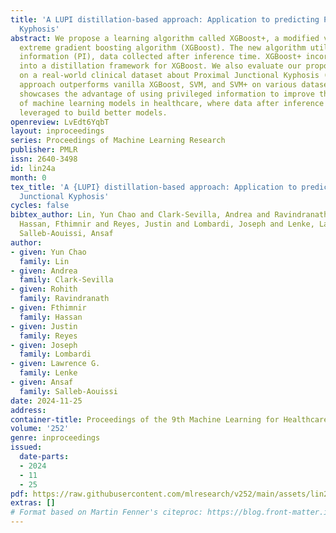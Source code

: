 ```yaml
---
title: 'A LUPI distillation-based approach: Application to predicting Proximal Junctional
  Kyphosis'
abstract: We propose a learning algorithm called XGBoost+, a modified version of the
  extreme gradient boosting algorithm (XGBoost). The new algorithm utilizes privileged
  information (PI), data collected after inference time. XGBoost+ incorporates PI
  into a distillation framework for XGBoost. We also evaluate our proposed method
  on a real-world clinical dataset about Proximal Junctional Kyphosis (PJK).  Our
  approach outperforms vanilla XGBoost, SVM, and SVM+ on various datasets. Our approach
  showcases the advantage of using privileged information to improve the performance
  of machine learning models in healthcare, where data after inference time can be
  leveraged to build better models.
openreview: LvEdt6YqbT
layout: inproceedings
series: Proceedings of Machine Learning Research
publisher: PMLR
issn: 2640-3498
id: lin24a
month: 0
tex_title: 'A {LUPI} distillation-based approach: Application to predicting Proximal
  Junctional Kyphosis'
cycles: false
bibtex_author: Lin, Yun Chao and Clark-Sevilla, Andrea and Ravindranath, Rohith and
  Hassan, Fthimnir and Reyes, Justin and Lombardi, Joseph and Lenke, Lawrence G. and
  Salleb-Aouissi, Ansaf
author:
- given: Yun Chao
  family: Lin
- given: Andrea
  family: Clark-Sevilla
- given: Rohith
  family: Ravindranath
- given: Fthimnir
  family: Hassan
- given: Justin
  family: Reyes
- given: Joseph
  family: Lombardi
- given: Lawrence G.
  family: Lenke
- given: Ansaf
  family: Salleb-Aouissi
date: 2024-11-25
address:
container-title: Proceedings of the 9th Machine Learning for Healthcare Conference
volume: '252'
genre: inproceedings
issued:
  date-parts:
  - 2024
  - 11
  - 25
pdf: https://raw.githubusercontent.com/mlresearch/v252/main/assets/lin24a/lin24a.pdf
extras: []
# Format based on Martin Fenner's citeproc: https://blog.front-matter.io/posts/citeproc-yaml-for-bibliographies/
---
```

